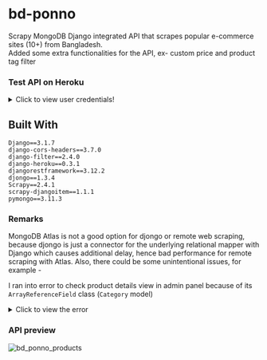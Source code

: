 # bd-ponno

Scrapy MongoDB Django integrated API that scrapes popular e-commerce sites (10+) from Bangladesh.\
Added some extra functionalities for the API, ex- custom price and product tag filter


### Test API on Heroku
<details>
  <summary>Click to view user credentials!</summary>

username: testuser

password: SXyynvwfYjRA5zS

```
https://bd-ponno.herokuapp.com/api/products/
```

</details>

## Built With
```
Django==3.1.7
django-cors-headers==3.7.0
django-filter==2.4.0
django-heroku==0.3.1
djangorestframework==3.12.2
djongo==1.3.4
Scrapy==2.4.1
scrapy-djangoitem==1.1.1
pymongo==3.11.3
```

### Remarks
MongoDB Atlas is not a good option for djongo or remote web scraping, because djongo is just a connector for the underlying relational mapper with Django which causes additional delay, hence bad performance for remote scraping with Atlas.
Also, there could be some unintentional issues, for example - 

I ran into error to check product details view in admin panel because of its `ArrayReferenceField` class (`Category` model)

<details>
<summary>Click to view the error</summary>

```
AttributeError Exception Value:	 'list' object has no attribute '_meta'

trace the issue:
https://github.com/doableware/djongo/issues/136
```
</details>

### API preview

![bd_ponno_products](https://user-images.githubusercontent.com/40615350/157366690-1a3823e3-9599-4ed2-82dc-46013310906f.png)